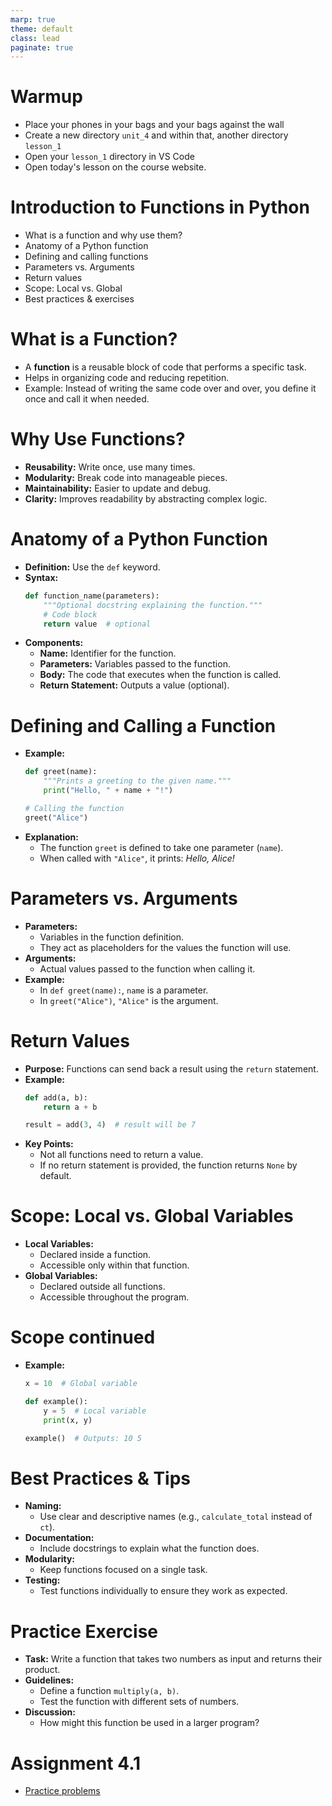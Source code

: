 ```yaml
---
marp: true
theme: default
class: lead
paginate: true
---
```


<!-- headingDivider: 1 -->
<!-- backgroundColor: black -->
<!-- class: invert -->

# Warmup

- Place your phones in your bags and your bags against the wall
- Create a new directory `unit_4` and within that, another directory `lesson_1`
- Open your `lesson_1` directory in VS Code 
- Open today's lesson on the course website.

# Introduction to Functions in Python  

- What is a function and why use them?  
- Anatomy of a Python function  
- Defining and calling functions  
- Parameters vs. Arguments  
- Return values  
- Scope: Local vs. Global  
- Best practices & exercises

# **What is a Function?**  
- A **function** is a reusable block of code that performs a specific task.  
- Helps in organizing code and reducing repetition.  
- Example: Instead of writing the same code over and over, you define it once and call it when needed.

# **Why Use Functions?**  
- **Reusability:** Write once, use many times.  
- **Modularity:** Break code into manageable pieces.  
- **Maintainability:** Easier to update and debug.  
- **Clarity:** Improves readability by abstracting complex logic.

# **Anatomy of a Python Function**  
- **Definition:** Use the `def` keyword.  
- **Syntax:**  
  ```python
  def function_name(parameters):
      """Optional docstring explaining the function."""
      # Code block
      return value  # optional
  ```
- **Components:**  
  - **Name:** Identifier for the function.  
  - **Parameters:** Variables passed to the function.  
  - **Body:** The code that executes when the function is called.  
  - **Return Statement:** Outputs a value (optional).

# **Defining and Calling a Function**  
- **Example:**
  ```python
  def greet(name):
      """Prints a greeting to the given name."""
      print("Hello, " + name + "!")
  
  # Calling the function
  greet("Alice")
  ```
- **Explanation:**  
  - The function `greet` is defined to take one parameter (`name`).  
  - When called with `"Alice"`, it prints: *Hello, Alice!*

# **Parameters vs. Arguments**  
- **Parameters:**  
  - Variables in the function definition.  
  - They act as placeholders for the values the function will use.
- **Arguments:**  
  - Actual values passed to the function when calling it.
- **Example:**  
  - In `def greet(name):`, `name` is a parameter.  
  - In `greet("Alice")`, `"Alice"` is the argument.

# **Return Values**  
- **Purpose:** Functions can send back a result using the `return` statement.  
- **Example:**
  ```python
  def add(a, b):
      return a + b
  
  result = add(3, 4)  # result will be 7
  ```
- **Key Points:**  
  - Not all functions need to return a value.  
  - If no return statement is provided, the function returns `None` by default.

# **Scope: Local vs. Global Variables**  
- **Local Variables:**  
  - Declared inside a function.  
  - Accessible only within that function.
- **Global Variables:**  
  - Declared outside all functions.  
  - Accessible throughout the program.

# Scope continued
- **Example:**
  ```python
  x = 10  # Global variable
  
  def example():
      y = 5  # Local variable
      print(x, y)
  
  example()  # Outputs: 10 5
  ```

# **Best Practices & Tips**  
- **Naming:**  
  - Use clear and descriptive names (e.g., `calculate_total` instead of `ct`).  
- **Documentation:**  
  - Include docstrings to explain what the function does.  
- **Modularity:**  
  - Keep functions focused on a single task.  
- **Testing:**  
  - Test functions individually to ensure they work as expected.

# **Practice Exercise**  
- **Task:** Write a function that takes two numbers as input and returns their product.  
- **Guidelines:**  
  - Define a function `multiply(a, b)`.  
  - Test the function with different sets of numbers.
- **Discussion:**  
  - How might this function be used in a larger program?

# Assignment 4.1

- [Practice problems](./files/assignment_4_1_1.html)
